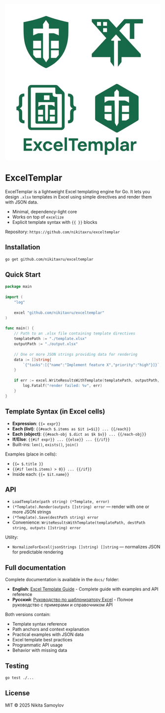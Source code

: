 ![Logo](logo.png)

# ExcelTemplar

ExcelTemplar is a lightweight Excel templating engine for Go. It lets you design `.xlsx` templates in Excel using simple directives and render them with JSON data.

- Minimal, dependency-light core
- Works on top of `excelize`
- Explicit template syntax with `{{ }}` blocks

Repository: `https://github.com/nikitaxru/exceltemplar`

## Installation

```bash
go get github.com/nikitaxru/exceltemplar
```

## Quick Start

```go
package main

import (
    "log"

    excel "github.com/nikitaxru/exceltemplar"
)

func main() {
    // Path to an .xlsx file containing template directives
    templatePath := "./template.xlsx"
    outputPath := "./output.xlsx"

    // One or more JSON strings providing data for rendering
    data := []string{
        `{"tasks":[{"name":"Implement feature X","priority":"high"}]}`,
    }

    if err := excel.WriteResultsWithTemplate(templatePath, outputPath, data); err != nil {
        log.Fatalf("render failed: %v", err)
    }
}
```

## Template Syntax (in Excel cells)

- **Expression**: `{{= expr}}`
- **Each (list)**: `{{#each $.items as $it i=$i}} ... {{/each}}`
- **Each (object)**: `{{#each-obj $.dict as $k $v}} ... {{/each-obj}}`
- **If/Else**: `{{#if expr}} ... {{else}} ... {{/if}}`
- Built-ins: `len()`, `exists()`, `join()`

Examples (place in cells):
- `{{= $.title }}`
- `{{#if len($.items) > 0}} ... {{/if}}`
- Inside each: `{{= $it.name}}`

## API

- `LoadTemplate(path string) (*Template, error)`
- `(*Template).Render(outputs []string) error` — render with one or more JSON strings
- `(*Template).Save(destPath string) error`
- Convenience: `WriteResultsWithTemplate(templatePath, destPath string, outputs []string) error`

Utility:
- `NormalizeForExcel(jsonStrings []string) []string` — normalizes JSON for predictable rendering

## Full documentation

Complete documentation is available in the `docs/` folder:

- **English**: [Excel Template Guide](docs/excel_template_guide_en.md) - Complete guide with examples and API reference
- **Русский**: [Руководство по шаблонизатору Excel](docs/excel_template_guide_ru.md) - Полное руководство с примерами и справочником API

Both versions contain:
- Template syntax reference
- Path anchors and context explanation
- Practical examples with JSON data
- Excel template best practices
- Programmatic API usage
- Behavior with missing data

## Testing

```bash
go test ./...
```

## License

MIT © 2025 Nikita Samoylov
